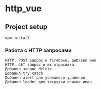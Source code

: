 # http_vue

## Project setup
```
npm install
```

### Работа с HTTP запросами
```
HTTP, POST запрос в firebase, добавил имя
HTTP, GET запрос и их отрисовка
Добавил запрос delete
Добавил try catch
Добавил alert для успешного удаления
Добавил loader для загрузки списка имен
```
